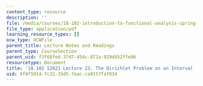 ```yaml
---
content_type: resource
description: ''
file: /media/courses/18-102-introduction-to-functional-analysis-spring-2021/9f0f59147c3235d57eacca9157faf834_MIT18_102s21_lec23.pdf
file_type: application/pdf
learning_resource_types: []
ocw_type: OCWFile
parent_title: Lecture Notes and Readings
parent_type: CourseSection
parent_uid: f3f68fed-37d7-454c-871a-929d452ffe96
resourcetype: Document
title: '18.102 S2021 Lecture 23. The Dirichlet Problem on an Interval '
uid: 9f0f5914-7c32-35d5-7eac-ca9157faf834
---
```


